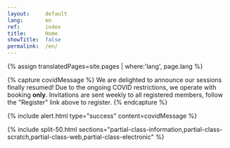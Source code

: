 ```yaml
---
layout:     default
lang:       en
ref:        index
title:      Home
showTitle:  false
permalink:  /en/
---
```


{% assign translatedPages=site.pages       | where:'lang', page.lang %}

{% capture covidMessage %}
  We are delighted to announce our sessions finally resumed!
  Due to the ongoing COVID restrictions, we operate with booking **only**.
  Invitations are sent weekly to all registered members, follow the "Register" link above to register.
{% endcapture %}

{% include alert.html
   type="success"
   content=covidMessage
%}

{% include split-50.html
   sections="partial-class-information,partial-class-scratch,partial-class-web,partial-class-electronic"
%}
